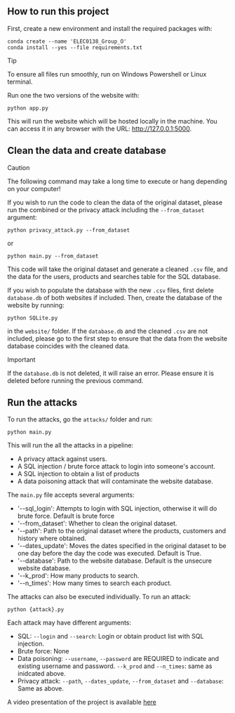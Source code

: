 ## How to run this project

First, create a new environment and install the required packages with:
```
conda create --name 'ELEC0138_Group_O'
conda install --yes --file requirements.txt
```
> [!TIP]
> To ensure all files run smoothly, run on Windows Powershell or Linux terminal.

Run one the two versions of the website with:
```
python app.py
```
This will run the website which will be hosted locally in the machine. You can access it in any browser with the URL: http://127.0.0.1:5000.

## Clean the data and create database

> [!CAUTION]
> The following command may take a long time to execute or hang depending on your computer!

If you wish to run the code to clean the data of the original dataset, please run the combined or the privacy attack including the `--from_dataset` argument:
```
python privacy_attack.py --from_dataset
```
or
```
python main.py --from_dataset
```
This code will take the original dataset and generate a cleaned `.csv` file, and the data for the users, products and searches table for the SQL database.

If you wish to populate the database with the new `.csv` files, first delete `database.db` of both websites if included. Then, create the database of the website by running:
```
python SQLite.py
```
in the `website/` folder. If the `database.db` and the cleaned `.csv` are not included, please go to the first step to ensure that the data from the website database coincides with the cleaned data.


> [!IMPORTANT]
> If the `database.db` is not deleted, it will raise an error. Please ensure it is deleted before running the previous command.

## Run the attacks

To run the attacks, go the `attacks/` folder and run:
```
python main.py
```

This will run the all the attacks in a pipeline:
- A privacy attack against users.
- A SQL injection / brute force attack to login into someone's account.
- A SQL injection to obtain a list of products
- A data poisoning attack that will contaminate the website database.

The `main.py` file accepts several arguments:
- '--sql_login': Attempts to login with SQL injection, otherwise it will do brute force. Default is brute force
- '--from_dataset': Whether to clean the original dataset.
- '--path': Path to the original dataset where the products, customers and history where obtained.
- '--dates_update': Moves the dates specified in the original dataset to be one day before the day the code was executed. Default is True.
- '--database': Path to the website database. Default is the unsecure website database.
- '--k_prod': How many products to search.
- '--n_times': How many times to search each product.

The attacks can also be executed individually. To run an attack:
```
python {attack}.py
```

Each attack may have different arguments:
- SQL: `--login` and `--search`: Login or obtain product list with SQL injection.
- Brute force: None
- Data poisoning: `--username`, `--password` are REQUIRED to indicate and existing username and password. `--k_prod` and `--n_times`: same as inidcated above.
- Privacy attack: `--path`, `--dates_update`, `--from_dataset` and `--database`: Same as above.

A video presentation of the project is available [here]()
